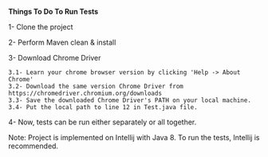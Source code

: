 **Things To Do To Run Tests**

1- Clone the project

2- Perform Maven clean & install

3- Download Chrome Driver

    3.1- Learn your chrome browser version by clicking 'Help -> About Chrome'
    3.2- Download the same version Chrome Driver from https://chromedriver.chromium.org/downloads
    3.3- Save the downloaded Chrome Driver's PATH on your local machine.
    3.4- Put the local path to line 12 in Test.java file.
4- Now, tests can be run either separately or all together.

Note: Project is implemented on Intellij with Java 8. 
To run the tests, Intellij is recommended.